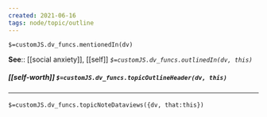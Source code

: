 ```yaml
---
created: 2021-06-16
tags: node/topic/outline
---
```

`$=customJS.dv_funcs.mentionedIn(dv)`


**See**:: [[social anxiety]], [[self]]
*`$=customJS.dv_funcs.outlinedIn(dv, this)`*



##### [[self-worth]] `$=customJS.dv_funcs.topicOutlineHeader(dv, this)`


### <hr class="dataviews"/>
`$=customJS.dv_funcs.topicNoteDataviews({dv, that:this})`
